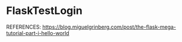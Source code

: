 # FlaskTestLogin
REFERENCES: https://blog.miguelgrinberg.com/post/the-flask-mega-tutorial-part-i-hello-world
